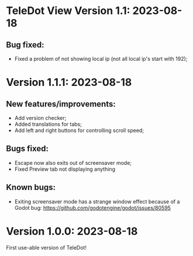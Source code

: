 # TeleDot View Version 1.1: 2023-08-18

## Bug fixed:

- Fixed a problem of not showing local ip (not all local ip's start with 192);

# Version 1.1.1: 2023-08-18

## New features/improvements:

- Add version checker;
- Added translations for tabs;
- Add left and right buttons for controlling scroll speed;

## Bugs fixed:

- Escape now also exits out of screensaver mode;
- Fixed Preview tab not displaying anything

## Known bugs:

- Exiting screensaver mode has a strange window effect because of a Godot bug: https://github.com/godotengine/godot/issues/80595


# Version 1.0.0: 2023-08-18

First use-able version of TeleDot!
